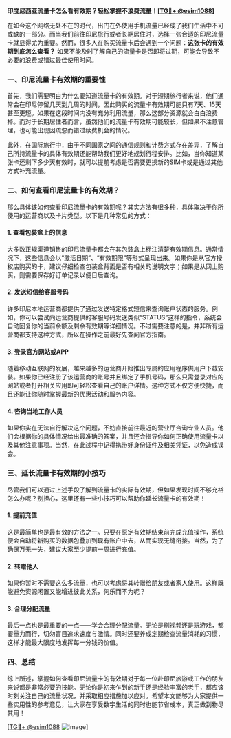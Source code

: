 **印度尼西亚流量卡怎么看有效期？轻松掌握不浪费流量！[[TG💪+ @esim1088](https://t.me/s/esim1088)]**

在如今这个网络无处不在的时代，出门在外使用手机流量已经成了我们生活中不可或缺的一部分。而当我们前往印尼旅行或者长期居住时，选择一张合适的印尼流量卡就显得尤为重要。然而，很多人在购买流量卡后会遇到一个问题：**这张卡的有效期到底怎么查看？** 如果不能及时了解自己的流量卡是否即将过期，可能会导致不必要的浪费或错过最佳使用时间。

### 一、印尼流量卡有效期的重要性

首先，我们需要明白为什么要知道流量卡的有效期。对于短期旅行者来说，他们通常会在印尼停留几天到几周的时间，因此购买的流量卡有效期可能只有7天、15天甚至更短。如果在这段时间内没有充分利用流量，那么这部分资源就会白白浪费掉。而对于长期居住者而言，虽然他们的流量卡有效期可能较长，但如果不注意管理，也可能出现因疏忽而错过续费机会的情况。

此外，在国际旅行中，由于不同国家之间的通信规则和计费方式存在差异，了解自己所持流量卡的具体有效期还能帮助我们更好地规划行程安排。比如，当你知道某张卡还剩下多少天有效时，就可以提前考虑是否需要更换新的SIM卡或是通过其他方式补充流量。

### 二、如何查看印尼流量卡的有效期？

那么具体该如何查看印尼流量卡的有效期呢？其实方法有很多种，具体取决于你所使用的运营商以及卡片类型。以下是几种常见的方式：

#### 1. 查看包装盒上的信息
大多数正规渠道销售的印尼流量卡都会在其包装盒上标注清楚有效期信息。通常情况下，这些信息会以“激活日期”、“有效期限”等形式呈现出来。如果你是从官方授权店购买的卡，建议仔细检查包装盒背面是否有相关的说明文字；如果是从网上购买，则需要保存好订单记录以便日后查询。

#### 2. 发送短信给客服号码
许多印尼本地运营商都提供了通过发送特定格式短信来查询账户状态的服务。例如，你可以尝试向运营商提供的客服号码发送类似“STATUS”这样的指令，系统会自动回复你的当前余额及剩余有效期等详细情况。不过需要注意的是，并非所有运营商都支持这种方式，所以在操作之前最好先查阅官方指南。

#### 3. 登录官方网站或APP
随着移动互联网的发展，越来越多的运营商开始推出专属的应用程序供用户下载安装。如果你已经注册了该运营商的账号并且绑定了手机号码，那么只需登录对应的网站或者打开相关应用即可轻松查看自己的账户详情。这种方式不仅方便快捷，而且还能让你随时掌握最新的优惠活动和服务内容。

#### 4. 咨询当地工作人员
如果你实在无法自行解决这个问题，不妨直接前往最近的营业厅咨询专业人员。他们会根据你的具体情况给出最准确的答案，并且还会指导你如何正确使用流量卡以及其他注意事项。当然，在此过程中记得携带好身份证件及相关凭证，以免造成误会。

### 三、延长流量卡有效期的小技巧

尽管我们可以通过上述手段了解到流量卡的实际有效期，但如果发现时间不够充裕怎么办呢？别担心，这里还有一些小技巧可以帮助你延长流量卡的有效期！

#### 1. 提前充值
这是最简单也是最有效的方法之一。只要在原定有效期结束前完成充值操作，系统便会自动将新购买的数据包叠加到现有账户中去，从而实现无缝衔接。当然，为了确保万无一失，建议大家至少提前一周进行充值。

#### 2. 转赠他人
如果你暂时不需要这么多流量，也可以考虑将其转赠给朋友或者家人使用。这样既能避免资源闲置又能增进彼此关系，何乐而不为呢？

#### 3. 合理分配流量
最后一点也是最重要的一点——学会合理分配流量。无论是刷视频还是玩游戏，都要量力而行，切勿盲目追求速度与激情。同时还要养成定期检查流量消耗的习惯，这样才能最大限度地发挥每一分钱的价值。

### 四、总结

综上所述，掌握如何查看印尼流量卡的有效期对于每一位赴印尼旅游或工作的朋友来说都是非常必要的技能。无论你是初来乍到的新手还是经验丰富的老手，都应该时刻关注自己的流量状况，并采取相应措施加以应对。希望本文能够为大家提供一些实用性的参考意见，让大家在享受数字生活的同时也能节省成本，真正做到物尽其用！

[[TG💪+ @esim1088](https://t.me/s/esim1088) ![Image](https://i.postimg.cc/4NQfJmqS/Snipaste-2025-05-13-00-14-12.png)]